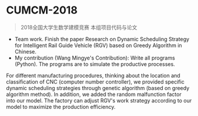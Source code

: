 # CUMCM-2018
> 2018全国大学生数学建模竞赛 本组项目代码与论文


-	Team work. Finish the paper Research on Dynamic Scheduling Strategy for Intelligent Rail Guide Vehicle (RGV) based on Greedy Algorithm in Chinese.
- My contribution (Wang Mingye's Contribution): Write all programs (Python). The programs are to simulate the productive processes.


For different manufacturing procedures, thinking about the location and classification of CNC (computer number controller), we provided specific dynamic scheduling strategies through genetic algorithm (based on greedy algorithm method). In addition, we added the random malfunction factor into our model. The factory can adjust RGV's work strategy according to our model to maximize the production efficiency.
